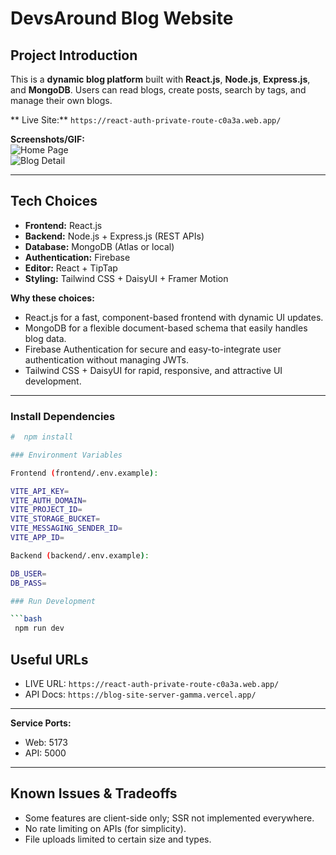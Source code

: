 
# DevsAround Blog Website

## Project Introduction
This is a **dynamic blog platform** built with **React.js**, **Node.js**, **Express.js**, and **MongoDB**. Users can read blogs, create posts, search by tags, and manage their own blogs.  

** Live Site:**  `https://react-auth-private-route-c0a3a.web.app/`

**Screenshots/GIF:**  
![Home Page](./screenshots/home.png)  
![Blog Detail](./screenshots/blog-detail.png)  

---

## Tech Choices
- **Frontend:** React.js  
- **Backend:** Node.js + Express.js (REST APIs)  
- **Database:** MongoDB (Atlas or local)  
- **Authentication:** Firebase  
- **Editor:** React + TipTap
- **Styling:** Tailwind CSS + DaisyUI + Framer Motion  

**Why these choices:**  
- React.js for a fast, component-based frontend with dynamic UI updates.  
- MongoDB for a flexible document-based schema that easily handles blog data.  
- Firebase Authentication for secure and easy-to-integrate user authentication without managing JWTs.  
- Tailwind CSS + DaisyUI for rapid, responsive, and attractive UI development.  

---

### Install Dependencies
```bash
#  npm install

### Environment Variables

Frontend (frontend/.env.example):

VITE_API_KEY=
VITE_AUTH_DOMAIN=
VITE_PROJECT_ID=
VITE_STORAGE_BUCKET=
VITE_MESSAGING_SENDER_ID=
VITE_APP_ID=

Backend (backend/.env.example):

DB_USER=
DB_PASS=

### Run Development

```bash
 npm run dev
```


## Useful URLs

* LIVE URL: `https://react-auth-private-route-c0a3a.web.app/`
* API Docs: `https://blog-site-server-gamma.vercel.app/`


---


**Service Ports:**

* Web: 5173
* API: 5000

---

## Known Issues & Tradeoffs

* Some features are client-side only; SSR not implemented everywhere.
* No rate limiting on APIs (for simplicity).
* File uploads limited to certain size and types.

````



